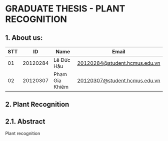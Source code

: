 # **GRADUATE THESIS - PLANT RECOGNITION**
## 1. About us:
|STT|ID|Name|Email|
|--|--------|----------------------|-----------------------|
|01|20120284|Lê Đức Hậu|20120284@student.hcmus.edu.vn|
|02|20120307|Phạm Gia Khiêm|20120307@student.hcmus.edu.vn|
## 2. Plant Recognition
## 2.1. Abstract
Plant recognition 
